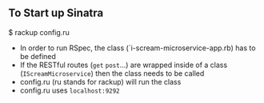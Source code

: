 ## To Start up Sinatra
$ rackup config.ru 

 * In order to run RSpec, the class (`i-scream-microservice-app.rb) has to be defined
 * If the RESTful routes (`get` `post`...) are wrapped inside of a class (`IScreamMicroservice`) then the class needs to be called
 * config.ru (ru stands for rackup) will run the class
 * config.ru uses `localhost:9292`

